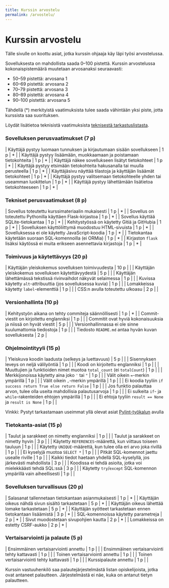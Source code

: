 ```yaml
---
title: Kurssin arvostelu
permalink: /arvostelu/
---
```


# Kurssin arvostelu

Tälle sivulle on koottu asiat, jotka kurssin ohjaaja käy läpi työsi arvostelussa.

Sovelluksesta on mahdollista saada 0–100 pistettä. Kurssin arvostelussa kokonaispistemäärä muutetaan arvosanaksi seuraavasti:

* 50–59 pistettä: arvosana 1
* 60–69 pistettä: arvosana 2
* 70–79 pistettä: arvosana 3
* 80–89 pistettä: arvosana 4
* 90–100 pistettä: arvosana 5

Tähdellä (*) merkityistä vaatimuksista tulee saada vähintään yksi piste, jotta kurssista saa suorituksen.

Löydät lisätietoa teknisistä vaatimuksista [teknisestä tarkastuslistasta](../lista).

<style>
table {display: table; width:100%;}
</style>

### Sovelluksen perusvaatimukset (7 p)

| Käyttäjä pystyy luomaan tunnuksen ja kirjautumaan sisään sovellukseen | 1 p | * |
| Käyttäjä pystyy lisäämään, muokkaamaan ja poistamaan tietokohteita | 1 p | * |
| Käyttäjä näkee sovellukseen lisätyt tietokohteet | 1 p | * |
| Käyttäjä pystyy etsimään tietokohteita hakusanalla tai muulla perusteella | 1 p | * |
| Käyttäjäsivu näyttää tilastoja ja käyttäjän lisäämät tietokohteet | 1 p | * |
| Käyttäjä pystyy valitsemaan tietokohteelle yhden tai useamman luokittelun | 1 p | * |
| Käyttäjä pystyy lähettämään lisätietoa tietokohteeseen | 1 p | * |


### Tekniset perusvaatimukset (8 p)

| Sovellus toteutettu kurssimateriaalin mukaisesti | 1 p | * |
| Sovellus on toteutettu Pythonilla käyttäen Flask-kirjastoa | 1 p | * |
| Sovellus käyttää SQLite-tietokantaa | 1 p | * |
| Kehitystyössä on käytetty Gitiä ja GitHubia | 1 p | * |
| Sovelluksen käyttöliittymä muodostuu HTML-sivuista | 1 p | * |
| Sovelluksessa ei ole käytetty JavaScript-koodia | 1 p | * |
| Tietokantaa käytetään suoraan SQL-komennoilla (ei ORMia) | 1 p | * |
| Kirjaston `flask` lisäksi käytössä ei muita erikseen asennettavia kirjastoja | 1 p | * |

### Toimivuus ja käytettävyys (20 p)

| Käyttäjän yleiskokemus sovelluksen toimivuudesta | 10 p | |
| Käyttäjän yleiskokemus sovelluksen käytettävyydestä | 5 p | |
| Käyttäjän lähettämässä tekstissä rivinvaihdot näkyvät selaimessa | 1 p | |
| Kuvissa käytetty `alt`-attribuuttia (jos sovelluksessa kuvia) | 1 p | |
| Lomakkeissa käytetty `label`-elementtiä | 1 p | |
| CSS:n avulla toteutettu ulkoasu | 2 p | |

### Versionhallinta (10 p)

| Kehitystyön aikana on tehty commiteja säännöllisesti | 1 p | * |
| Commit-viestit on kirjoitettu englanniksi | 1 p | |
| Commitit ovat hyviä kokonaisuuksia ja niissä on hyvät viestit | 5 p | |
| Versionhallinnassa ei ole sinne kuulumattomia tiedostoja | 1 p | |
| Tiedosto `README.md` antaa hyvän kuvan sovelluksesta | 2 p |

### Ohjelmointityyli (15 p)

| Yleiskuva koodin laadusta (selkeys ja luettavuus) | 5 p | |
| Sisennyksen leveys on neljä välilyöntiä | 1 p | |
| Koodi on kirjoitettu englanniksi | 1 p | |
| Muuttujien ja funktioiden nimet muotoa `total_count` (ei `totalCount`) | 1 p | |
| Merkkijonoissa käytetty aina joko `'` tai `"` | 1 p | |
| Välit oikein `=`-merkin ympärillä | 1 p | |
| Välit oikein `,`-merkin ympärillä | 1 p | |
| Ei koodia tyyliin `if success return True else return False` | 1 p | |
| Jos funktio palauttaa arvon, tulee olla useita mahdollisia palautusarvoja | 1 p | |
| Ei sulkeita `if`- ja `while`-rakenteiden ehtojen ympärillä | 1 p | |
| Ei ehtoja tyyliin `result == None` ja `result is None` | 1 p | |

Vinkki: Pystyt tarkastamaan useimmat yllä olevat asiat [Pylint-työkalun](../pylint) avulla

### Tietokanta-asiat (15 p)

| Taulut ja sarakkeet on nimetty englanniksi | 1 p | |
| Taulut ja sarakkeet on nimetty hyvin | 3 p | |
| Käytetty `REFERENCES`-määrettä, kun viittaus toiseen tauluun | 1 p | |
| Käytetty `UNIQUE`-määrettä, kun tulee olla eri arvo joka rivillä | 1 p | |
| Ei kyselyjä muotoa `SELECT *` | 1 p | |
| Pitkät SQL-komennot jaettu usealle riville | 1 p | |
| Kaikki tiedot haetaan yhdellä SQL-kyselyllä, jos järkevästi mahdollista | 3 p | |
| Koodissa ei tehdä asioita, jotka voi mielekkäästi tehdä SQL:ssä | 3 p | |
| Käytetty `try`/`except` SQL-komennon ympärillä vain aiheellisesti | 1 p | |

### Sovelluksen turvallisuus (20 p)

| Salasanat tallennetaan tietokantaan asianmukaisesti | 1 p | * |
| Käyttäjän oikeus nähdä sivun sisältö tarkastetaan | 5 p | * |
| Käyttäjän oikeus lähettää lomake tarkastetaan | 5 p | * |
| Käyttäjän syötteet tarkastetaan ennen tietokantaan lisäämistä | 3 p | * |
| SQL-komennoissa käytetty parametreja | 2 p | * |
| Sivut muodostetaan sivupohjien kautta | 2 p | * |
| Lomakkeissa on estetty CSRF-aukko | 2 p | * |

### Vertaisarviointi ja palaute (5 p)

| Ensimmäinen vertaisarviointi annettu | 1 p | |
| Ensimmäinen vertaisarviointi tehty kattavasti | 1 p | |
| Toinen vertaisarviointi annettu | 1 p | |
| Toinen vertaisarviointi tehty kattavasti | 1 p | |
| Kurssipalaute annettu | 1 p | |

Kurssin vastuuhenkilö saa palautejärjestelmästä listan opiskelijoista, jotka ovat antaneet palautteen. Järjestelmästä ei näe, kuka on antanut tietyn palautteen.
